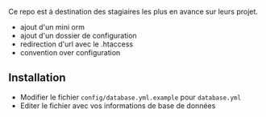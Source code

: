 Ce repo est à destination des stagiaires les plus en avance sur leurs projet.

- ajout d'un mini orm
- ajout d'un dossier de configuration
- redirection d'url avec le .htaccess
- convention over configuration

## Installation

- Modifier le fichier `config/database.yml.example` pour `database.yml`
- Editer le fichier avec vos informations de base de données